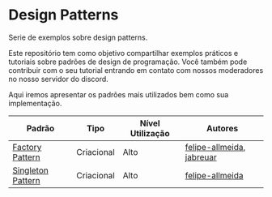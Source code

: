 # Design Patterns
Serie de exemplos sobre design patterns. 

Este repositório tem como objetivo compartilhar exemplos práticos e tutoriais sobre padrões de design de programação. Você também pode contribuir com o seu tutorial entrando em contato com nossos moderadores no nosso servidor do discord.

Aqui iremos apresentar os padrões mais utilizados bem como sua implementação.

Padrão| Tipo | Nível Utilização | Autores
------- | ------- | ------- | -------
[Factory Pattern](https://github.com/Pampa-Devs/design-patterns-factory) | Criacional | Alto | [felipe-allmeida](https://github.com/felipe-allmeida), [jabreuar](https://github.com/jabreuar)
[Singleton Pattern](https://github.com/Pampa-Devs/design-patterns-singleton) | Criacional | Alto | [felipe-allmeida](https://github.com/felipe-allmeida)
